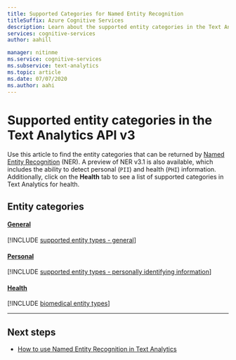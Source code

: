 ```yaml
---
title: Supported Categories for Named Entity Recognition
titleSuffix: Azure Cognitive Services
description: Learn about the supported entity categories in the Text Analytics API.
services: cognitive-services
author: aahill

manager: nitinme
ms.service: cognitive-services
ms.subservice: text-analytics
ms.topic: article
ms.date: 07/07/2020
ms.author: aahi
---
```


# Supported entity categories in the Text Analytics API v3

Use this article to find the entity categories that can be returned by [Named Entity Recognition](how-tos/text-analytics-how-to-entity-linking.md) (NER). A preview of NER v3.1 is also available, which includes the ability to detect personal (`PII`) and health (`PHI`) information. Additionally, click on the **Health** tab to see a list of supported categories in Text Analytics for health.

## Entity categories

#### [General](#tab/general)

[!INCLUDE [supported entity types - general](./includes/entity-types/general-entities.md)]

#### [Personal](#tab/personal)

[!INCLUDE [supported entity types - personally identifying information](./includes/entity-types/personal-information-entities.md)]

#### [Health](#tab/health)

[!INCLUDE [biomedical entity types](./includes/entity-types/health-entities.md)]

***

## Next steps

* [How to use Named Entity Recognition in Text Analytics](how-tos/text-analytics-how-to-entity-linking.md)
